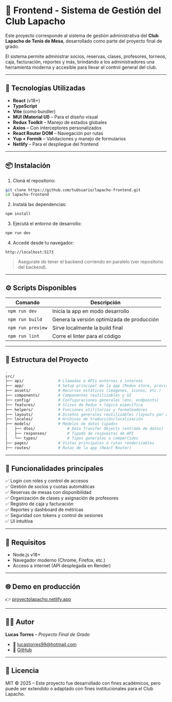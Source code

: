 # 🏓 Frontend - Sistema de Gestión del Club Lapacho

Este proyecto corresponde al sistema de gestión administrativa del **Club Lapacho de Tenis de Mesa**, desarrollado como parte del proyecto final de grado.

El sistema permite administrar socios, reservas, clases, profesores, torneos, caja, facturación, reportes y más, brindando a los administradores una herramienta moderna y accesible para llevar el control general del club.

---

## 🚀 Tecnologías Utilizadas

- **React** (v18+)
- **TypeScript**
- **Vite** (como bundler)
- **MUI (Material UI)** – Para el diseño visual
- **Redux Toolkit** – Manejo de estados globales
- **Axios** – Con interceptores personalizados
- **React Router DOM** – Navegación por rutas
- **Yup + Formik** – Validaciones y manejo de formularios
- **Netlify** – Para el despliegue del frontend

---

## 📦 Instalación

1. Cloná el repositorio:

```bash
git clone https://github.com/tuUsuario/lapacho-frontend.git
cd lapacho-frontend
```

2. Instalá las dependencias:

```bash
npm install
```

3. Ejecutá el entorno de desarrollo:

```bash
npm run dev
```

4. Accedé desde tu navegador:

```
http://localhost:5173
```

> Asegurate de tener el backend corriendo en paralelo (ver repositorio del backend).

---

## ⚙️ Scripts Disponibles

| Comando           | Descripción                                |
| ----------------- | ------------------------------------------ |
| `npm run dev`     | Inicia la app en modo desarrollo           |
| `npm run build`   | Genera la versión optimizada de producción |
| `npm run preview` | Sirve localmente la build final            |
| `npm run lint`    | Corre el linter para el código             |

---

## 📁 Estructura del Proyecto

```bash
.
src/
├── api/               # Llamadas a APIs externas o internas
├── app/               # Setup principal de la app (Redux store, providers, etc.)
├── assets/            # Recursos estáticos (imágenes, íconos, etc.)
├── components/        # Componentes reutilizables y UI
├── config/            # Configuraciones generales (env, endpoints)
├── features/          # Slices de Redux + lógica específica
├── helpers/           # Funciones utilitarias y formateadores
├── layouts/           # Diseños generales reutilizables (layouts por rol, etc.)
├── locales/           # Archivos de traducción/localización
├── models/            # Modelos de datos tipados
│   ├── dtos/              # Data Transfer Objects (entrada de datos)
│   ├── responses/         # Tipado de respuestas de API
│   └── types/             # Tipos generales o compartidos
├── pages/             # Vistas principales o rutas renderizables
├── routes/            # Rutas de la app (React Router)

```

---

## 📌 Funcionalidades principales

✅ Login con roles y control de accesos\
✅ Gestión de socios y cuotas automáticas\
✅ Reservas de mesas con disponibilidad\
✅ Organización de clases y asignación de profesores\
✅ Registro de caja y facturación\
✅ Reportes y dashboard de métricas\
✅ Seguridad con tokens y control de sesiones\
✅ UI intuitiva

---

## 🧪 Requisitos

- Node.js v18+
- Navegador moderno (Chrome, Firefox, etc.)
- Acceso a internet (API desplegada en Render)

---

## 🌐 Demo en producción

👉 [proyectolapacho.netlify.app](https://proyectolapacho.netlify.app)

---

## 👨‍💻 Autor

**Lucas Torres** – *Proyecto Final de Grado*


- 📧 [lucastorres99@hotmail.com](mailto\:lucastorres99@hotmail.com)
- 🤖 [GitHub](https://github.com/tresperros99)

---

## 📄 Licencia

MIT © 2025 – Este proyecto fue desarrollado con fines académicos, pero puede ser extendido o adaptado con fines institucionales para el Club Lapacho.

